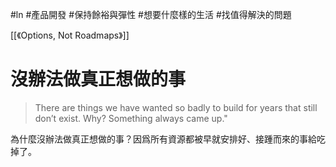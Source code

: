 #ln #產品開發 #保持餘裕與彈性 #想要什麼樣的生活 #找值得解決的問題 

[[《Options, Not Roadmaps》]]

# 沒辦法做真正想做的事

>There are things we have wanted so badly to build for years that still don’t exist. Why? Something always came up."

為什麼沒辦法做真正想做的事？因爲所有資源都被早就安排好、接踵而來的事給吃掉了。
